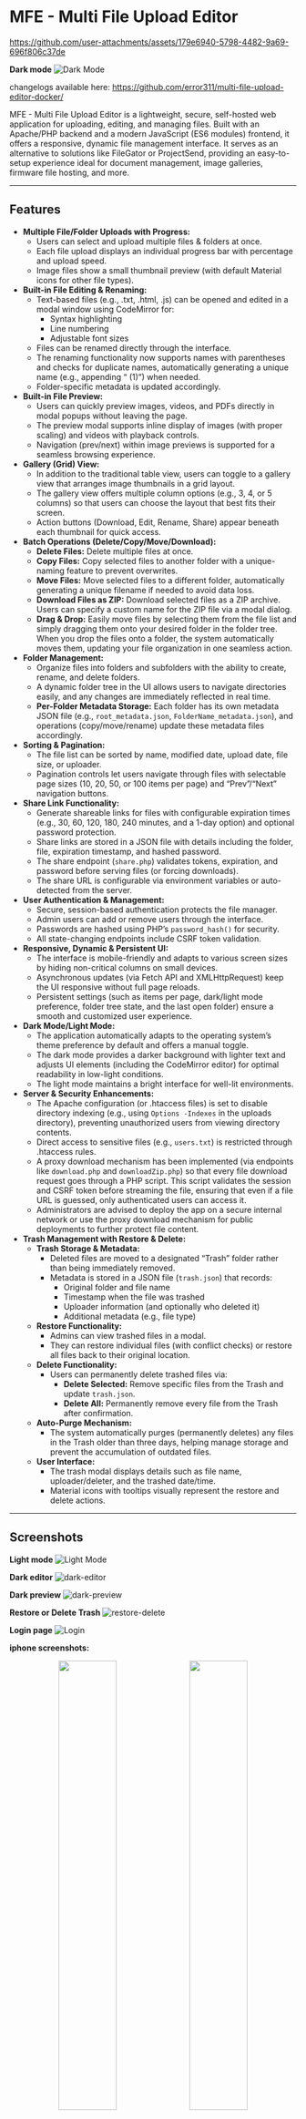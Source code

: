 # MFE - Multi File Upload Editor

https://github.com/user-attachments/assets/179e6940-5798-4482-9a69-696f806c37de

**Dark mode**
![Dark Mode](https://raw.githubusercontent.com/error311/multi-file-upload-editor/refs/heads/master/resources/dark-mode.png)

changelogs available here: <https://github.com/error311/multi-file-upload-editor-docker/>

MFE - Multi File Upload Editor is a lightweight, secure, self-hosted web application for uploading, editing, and managing files. Built with an Apache/PHP backend and a modern JavaScript (ES6 modules) frontend, it offers a responsive, dynamic file management interface. It serves as an alternative to solutions like FileGator or ProjectSend, providing an easy-to-setup experience ideal for document management, image galleries, firmware file hosting, and more.

---

## Features

- **Multiple File/Folder Uploads with Progress:**
  - Users can select and upload multiple files & folders at once.
  - Each file upload displays an individual progress bar with percentage and upload speed.
  - Image files show a small thumbnail preview (with default Material icons for other file types).
- **Built-in File Editing & Renaming:**
  - Text-based files (e.g., .txt, .html, .js) can be opened and edited in a modal window using CodeMirror for:
    - Syntax highlighting
    - Line numbering
    - Adjustable font sizes
  - Files can be renamed directly through the interface.
  - The renaming functionality now supports names with parentheses and checks for duplicate names, automatically generating a unique name (e.g., appending “ (1)”) when needed.
  - Folder-specific metadata is updated accordingly.
- **Built-in File Preview:**
  - Users can quickly preview images, videos, and PDFs directly in modal popups without leaving the page.
  - The preview modal supports inline display of images (with proper scaling) and videos with playback controls.
  - Navigation (prev/next) within image previews is supported for a seamless browsing experience.
- **Gallery (Grid) View:**
  - In addition to the traditional table view, users can toggle to a gallery view that arranges image thumbnails in a grid layout.
  - The gallery view offers multiple column options (e.g., 3, 4, or 5 columns) so that users can choose the layout that best fits their screen.
  - Action buttons (Download, Edit, Rename, Share) appear beneath each thumbnail for quick access.
- **Batch Operations (Delete/Copy/Move/Download):**
  - **Delete Files:** Delete multiple files at once.
  - **Copy Files:** Copy selected files to another folder with a unique-naming feature to prevent overwrites.
  - **Move Files:** Move selected files to a different folder, automatically generating a unique filename if needed to avoid data loss.
  - **Download Files as ZIP:** Download selected files as a ZIP archive. Users can specify a custom name for the ZIP file via a modal dialog.
  - **Drag & Drop:** Easily move files by selecting them from the file list and simply dragging them onto your desired folder in the folder tree. When you drop the files onto a folder, the system automatically moves them, updating your file organization in one seamless action.
- **Folder Management:**
  - Organize files into folders and subfolders with the ability to create, rename, and delete folders.
  - A dynamic folder tree in the UI allows users to navigate directories easily, and any changes are immediately reflected in real time.
  - **Per-Folder Metadata Storage:** Each folder has its own metadata JSON file (e.g., `root_metadata.json`, `FolderName_metadata.json`), and operations (copy/move/rename) update these metadata files accordingly.
- **Sorting & Pagination:**
  - The file list can be sorted by name, modified date, upload date, file size, or uploader.
  - Pagination controls let users navigate through files with selectable page sizes (10, 20, 50, or 100 items per page) and “Prev”/“Next” navigation buttons.
- **Share Link Functionality:**
  - Generate shareable links for files with configurable expiration times (e.g., 30, 60, 120, 180, 240 minutes, and a 1-day option) and optional password protection.
  - Share links are stored in a JSON file with details including the folder, file, expiration timestamp, and hashed password.
  - The share endpoint (`share.php`) validates tokens, expiration, and password before serving files (or forcing downloads).
  - The share URL is configurable via environment variables or auto-detected from the server.
- **User Authentication & Management:**
  - Secure, session-based authentication protects the file manager.
  - Admin users can add or remove users through the interface.
  - Passwords are hashed using PHP’s `password_hash()` for security.
  - All state-changing endpoints include CSRF token validation.
- **Responsive, Dynamic & Persistent UI:**
  - The interface is mobile-friendly and adapts to various screen sizes by hiding non-critical columns on small devices.
  - Asynchronous updates (via Fetch API and XMLHttpRequest) keep the UI responsive without full page reloads.
  - Persistent settings (such as items per page, dark/light mode preference, folder tree state, and the last open folder) ensure a smooth and customized user experience.
- **Dark Mode/Light Mode:**
  - The application automatically adapts to the operating system’s theme preference by default and offers a manual toggle.
  - The dark mode provides a darker background with lighter text and adjusts UI elements (including the CodeMirror editor) for optimal readability in low-light conditions.
  - The light mode maintains a bright interface for well-lit environments.
- **Server & Security Enhancements:**
  - The Apache configuration (or .htaccess files) is set to disable directory indexing (e.g., using `Options -Indexes` in the uploads directory), preventing unauthorized users from viewing directory contents.
  - Direct access to sensitive files (e.g., `users.txt`) is restricted through .htaccess rules.
  - A proxy download mechanism has been implemented (via endpoints like `download.php` and `downloadZip.php`) so that every file download request goes through a PHP script. This script validates the session and CSRF token before streaming the file, ensuring that even if a file URL is guessed, only authenticated users can access it.
  - Administrators are advised to deploy the app on a secure internal network or use the proxy download mechanism for public deployments to further protect file content.
- **Trash Management with Restore & Delete:**
  - **Trash Storage & Metadata:**
    - Deleted files are moved to a designated “Trash” folder rather than being immediately removed.
    - Metadata is stored in a JSON file (`trash.json`) that records:
      - Original folder and file name
      - Timestamp when the file was trashed
      - Uploader information (and optionally who deleted it)
      - Additional metadata (e.g., file type)
  - **Restore Functionality:**
    - Admins can view trashed files in a modal.
    - They can restore individual files (with conflict checks) or restore all files back to their original location.
  - **Delete Functionality:**
    - Users can permanently delete trashed files via:
      - **Delete Selected:** Remove specific files from the Trash and update `trash.json`.
      - **Delete All:** Permanently remove every file from the Trash after confirmation.
  - **Auto-Purge Mechanism:**
    - The system automatically purges (permanently deletes) any files in the Trash older than three days, helping manage storage and prevent the accumulation of outdated files.
  - **User Interface:**
    - The trash modal displays details such as file name, uploader/deleter, and the trashed date/time.
    - Material icons with tooltips visually represent the restore and delete actions.

---

## Screenshots

**Light mode**
![Light Mode](https://raw.githubusercontent.com/error311/multi-file-upload-editor/refs/heads/master/resources/light-mode.png)

**Dark editor**
![dark-editor](https://raw.githubusercontent.com/error311/multi-file-upload-editor/refs/heads/master/resources/dark-editor.png)

**Dark preview**
![dark-preview](https://raw.githubusercontent.com/error311/multi-file-upload-editor/refs/heads/master/resources/dark-preview.png)

**Restore or Delete Trash**
![restore-delete](https://raw.githubusercontent.com/error311/multi-file-upload-editor/refs/heads/master/resources/restore-delete.png)

**Login page**
![Login](https://raw.githubusercontent.com/error311/multi-file-upload-editor/refs/heads/master/resources/login-page.png)

  **iphone screenshots:**  
<p align="center">
  <img src="https://raw.githubusercontent.com/error311/multi-file-upload-editor/refs/heads/master/resources/dark-iphone.png" width="45%">
  <img src="https://raw.githubusercontent.com/error311/multi-file-upload-editor/refs/heads/master/resources/light-preview-iphone.png" width="45%">
</p>

---

## Installation & Setup

### Manual Installation

1. **Clone or Download the Repository:**
   - **Clone:**  

     ```bash
     git clone https://github.com/error311/multi-file-upload-editor.git
     ```

   - **Download:**  
     Download the latest release from the GitHub releases page and extract it into your desired directory.

2. **Deploy to Your Web Server:**
   - Place the project files in your Apache web directory (e.g., `/var/www/html`).
   - Ensure PHP 8.1+ is installed along with the required extensions (php-json, php-curl, php-zip, etc.).

3. **Directory Setup & Permissions:**
   - Create the following directories if they do not exist, and set appropriate permissions:
     - `uploads/` – for file storage.
     - `users/` – to store `users.txt` (user authentication data).
     - `metadata/` – for storing `file_metadata.json` and other metadata.
   - Example commands:

     ```bash
     mkdir -p /var/www/uploads /var/www/users /var/www/metadata
     chmod -R 775 /var/www/uploads /var/www/users /var/www/metadata
     ```

4. **Configure Apache:**
   - Ensure that directory indexing is disabled (using `Options -Indexes` in your `.htaccess` or Apache configuration).
   - Make sure the Apache configuration allows URL rewriting if needed.

5. **Configuration File:**
   - Open `config.php` and adjust the following constants as necessary:
     - `BASE_URL`: Set this to your web app’s base URL.
     - `UPLOAD_DIR`: Adjust the directory path for uploads.
     - `TIMEZONE`: Set to your preferred timezone.
     - `TOTAL_UPLOAD_SIZE`: Ensure it matches PHP’s `upload_max_filesize` and `post_max_size` settings in your `php.ini`.

### Initial Setup Instructions

- **First Launch Admin Setup:**  
  On first launch, if no users exist, the application will enter a setup mode. You will be prompted to create an admin user. This is handled automatically by the application (e.g., via a “Create Admin” form).  
  **Note:** No default credentials are provided. You must create the first admin account to log in and manage additional users.

---

## Docker Usage

For users who prefer containerization, a Docker image is available

### Quickstart

1. **Pull the Docker Image:**

   ```bash
   docker pull error311/multi-file-upload-editor-docker:latest
   ```

2. **Run the Container:**

   ```bash
   docker run -d \
   -p 80:80 \
   -e TIMEZONE="America/New_York" \
   -e TOTAL_UPLOAD_SIZE="5G" \
   -e SECURE="false" \
   -v /path/to/your/uploads:/var/www/uploads \
   -v /path/to/your/users:/var/www/users \
   -v /path/to/your/metadata:/var/www/metadata \
   --name multi-file-upload-editor \
   error311/multi-file-upload-editor-docker:latest
   ```

3. **Using Docker Compose:**

   Create a docker-compose.yml file with the following content:

   ```yaml
   version: "3.8"
   services:
   web:
     image: error311/multi-file-upload-editor-docker:latest
     ports:
       - "80:80"
     environment:
       TIMEZONE: "America/New_York"
       TOTAL_UPLOAD_SIZE: "5G"
       SECURE: "false"
     volumes:
       - /path/to/your/uploads:/var/www/uploads
       - /path/to/your/users:/var/www/users
       - /path/to/your/metadata:/var/www/metadata
   ```

**Then start the container with:**

   ```bash
   docker-compose up -d
   ```

---

## Configuration Guidance

The `config.php` file contains several key constants that may need adjustment for your deployment:

- **BASE_URL:**  
  Set to the URL where your application is hosted (e.g., `http://yourdomain.com/uploads/`).

- **UPLOAD_DIR, USERS_DIR, META_DIR:**  
  Define the directories for uploads, user data, and metadata. Adjust these to match your server environment or Docker volume mounts.

- **TIMEZONE & DATE_TIME_FORMAT:**  
  Set according to your regional settings.

- **TOTAL_UPLOAD_SIZE:**  
  Defines the maximum upload size (default is `5G`). Ensure that PHP’s `upload_max_filesize` and `post_max_size` in your `php.ini` are consistent with this setting. The startup script (`start.sh`) updates PHP limits at runtime based on this value.

- **Environment Variables (Docker):**  
  The Docker image supports overriding configuration via environment variables. For example, you can set `SECURE`, `SHARE_URL`, and port settings via the container’s environment.

---

## Additional Information

- **Security:**  
  All state-changing endpoints use CSRF token validation. Ensure that sessions and tokens are correctly configured as per your deployment environment.

- **Permissions:**  
  Both manual and Docker installations include steps to ensure that file and directory permissions are set correctly for the web server to read and write as needed.

- **Logging & Troubleshooting:**  
  Check Apache logs (located in `/var/log/apache2/`) for troubleshooting any issues during deployment or operation.

Enjoy using the Multi File Upload Editor! For any issues or contributions, please refer to the [GitHub repository](https://github.com/error311/multi-file-upload-editor).
